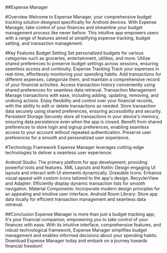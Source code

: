 ##Expense Manager

#Overview
Welcome to Expense Manager, your comprehensive budget tracking solution designed specifically for Android devices. With Expense Manager, take control of your finances and streamline your budget management process like never before. This intuitive app empowers users with a range of features aimed at simplifying expense tracking, budget setting, and transaction management.

#Key Features
Budget Setting
Set personalized budgets for various categories such as groceries, entertainment, utilities, and more.
Utilize shared preferences to preserve budget settings across sessions, ensuring seamless access and continuity.
Expense Tracking
Track your expenses in real-time, effortlessly monitoring your spending habits.
Add transactions for different expenses, categorize them, and maintain a comprehensive record of your financial activities.
Access transaction history conveniently using shared preferences for seamless data retrieval.
Transaction Management
Manage transactions with ease, including adding, updating, removing, and undoing actions.
Enjoy flexibility and control over your financial records, with the ability to edit or delete transactions as needed.
Store transaction data securely using shared preferences, ensuring accessibility and security.
Persistent Storage
Securely store all transactions in your device's memory, ensuring data persistence even when the app is closed.
Benefit from shared preferences to store login and signup preferences, enabling seamless access to your account without repeated authentication.
Preserve user preferences for a smooth and personalized user experience.

#Technology Framework
Expense Manager leverages cutting-edge technologies to deliver a seamless user experience:

Android Studio: The primary platform for app development, providing powerful tools and features.
XML Layouts and Kotlin: Design engaging UI layouts and interact with UI elements dynamically.
Drawable Icons: Enhance visual appeal with custom icons tailored to the app's design.
RecyclerView and Adapter: Efficiently display dynamic transaction lists for smooth navigation.
Material Components: Incorporate modern design principles for an appealing and intuitive user interface.
Android Room Library: Store app data locally for efficient transaction management and seamless data retrieval.

##Conclusion
Expense Manager is more than just a budget tracking app; it's your financial companion, empowering you to take control of your finances with ease. With its intuitive interface, comprehensive features, and robust technological framework, Expense Manager simplifies budget management and enables informed decisions about your spending habits. Download Expense Manager today and embark on a journey towards financial freedom!
